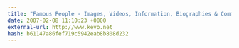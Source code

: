 ```yaml
---
title: "Famous People - Images, Videos, Information, Biographies & Community"
date: 2007-02-08 11:10:23 +0000
external-url: http://www.kevo.net
hash: b61147a86fef719c5942eab8b808d232
---
```



